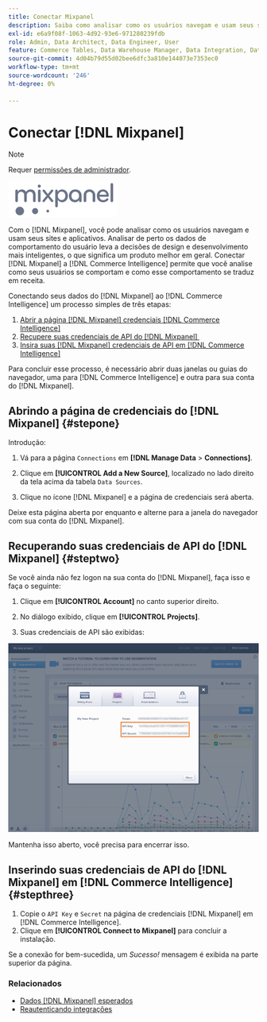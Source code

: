 ```yaml
---
title: Conectar Mixpanel
description: Saiba como analisar como os usuários navegam e usam seus sites e aplicativos.
exl-id: e6a9f08f-1063-4d92-93e6-971280239fdb
role: Admin, Data Architect, Data Engineer, User
feature: Commerce Tables, Data Warehouse Manager, Data Integration, Data Import/Export
source-git-commit: 4d04b79d55d02bee6dfc3a810e144073e7353ec0
workflow-type: tm+mt
source-wordcount: '246'
ht-degree: 0%

---
```


# Conectar [!DNL Mixpanel]

>[!NOTE]
>
>Requer [permissões de administrador](../../../administrator/user-management/user-management.md).

![Logotipo do Mixpanel](../../../assets/Mixpanel_logo.png)

Com o [!DNL Mixpanel], você pode analisar como os usuários navegam e usam seus sites e aplicativos. Analisar de perto os dados de comportamento do usuário leva a decisões de design e desenvolvimento mais inteligentes, o que significa um produto melhor em geral. Conectar [!DNL Mixpanel] a [!DNL Commerce Intelligence] permite que você analise como seus usuários se comportam e como esse comportamento se traduz em receita.

Conectando seus dados do [!DNL Mixpanel] ao [!DNL Commerce Intelligence] um processo simples de três etapas:

1. [Abrir a página  [!DNL Mixpanel] credenciais [!DNL Commerce Intelligence]](#stepone)
1. [Recupere suas credenciais de API do  [!DNL Mixpanel] &#x200B;](#steptwo)
1. [Insira suas  [!DNL Mixpanel] credenciais de API em  [!DNL Commerce Intelligence]](#stepthree)

Para concluir esse processo, é necessário abrir duas janelas ou guias do navegador, uma para [!DNL Commerce Intelligence] e outra para sua conta do [!DNL Mixpanel].

## Abrindo a página de credenciais do [!DNL Mixpanel] {#stepone}

Introdução:

1. Vá para a página `Connections` em **[!DNL Manage Data** > **Connections]**.

1. Clique em **[!UICONTROL Add a New Source]**, localizado no lado direito da tela acima da tabela `Data Sources`.

1. Clique no ícone [!DNL Mixpanel] e a página de credenciais será aberta.

Deixe esta página aberta por enquanto e alterne para a janela do navegador com sua conta do [!DNL Mixpanel].

## Recuperando suas credenciais de API do [!DNL Mixpanel] {#steptwo}

Se você ainda não fez logon na sua conta do [!DNL Mixpanel], faça isso e faça o seguinte:

1. Clique em **[!UICONTROL Account]** no canto superior direito.

1. No diálogo exibido, clique em **[!UICONTROL Projects]**.

1. Suas credenciais de API são exibidas:

![Recuperando credenciais de API do Mixpanel](../../../assets/Mixpanel_API_creds.png)

Mantenha isso aberto, você precisa para encerrar isso.

## Inserindo suas credenciais de API do [!DNL Mixpanel] em [!DNL Commerce Intelligence] {#stepthree}

1. Copie o `API Key` e `Secret` na página de credenciais [!DNL Mixpanel] em [!DNL Commerce Intelligence].
1. Clique em **[!UICONTROL Connect to Mixpanel]** para concluir a instalação.

Se a conexão for bem-sucedida, um _Sucesso!_ mensagem é exibida na parte superior da página.

### Relacionados

* [Dados  [!DNL Mixpanel]  esperados](../integrations/mixpanel-data.md)
* [Reautenticando integrações](https://experienceleague.adobe.com/docs/commerce-knowledge-base/kb/how-to/mbi-reauthenticating-integrations.html?lang=pt-BR)
